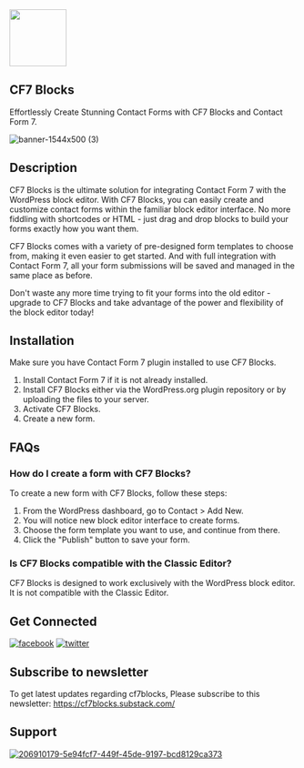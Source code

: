 <img src="https://user-images.githubusercontent.com/48084051/208908433-37ba7564-8be4-4dd8-96f2-284f0bf45500.svg" width="100" height="100" />

## CF7 Blocks

Effortlessly Create Stunning Contact Forms with CF7 Blocks and Contact Form 7. 

![banner-1544x500 (3)](https://user-images.githubusercontent.com/48084051/208907433-f45dc0e9-2db8-4971-8290-be605ce1e74c.png)

## Description

CF7 Blocks is the ultimate solution for integrating Contact Form 7 with the WordPress block editor. With CF7 Blocks, you can easily create and customize contact forms within the familiar block editor interface. No more fiddling with shortcodes or HTML - just drag and drop blocks to build your forms exactly how you want them.

CF7 Blocks comes with a variety of pre-designed form templates to choose from, making it even easier to get started. And with full integration with Contact Form 7, all your form submissions will be saved and managed in the same place as before.

Don't waste any more time trying to fit your forms into the old editor - upgrade to CF7 Blocks and take advantage of the power and flexibility of the block editor today!

## Installation

Make sure you have Contact Form 7 plugin installed to use CF7 Blocks.

1. Install Contact Form 7 if it is not already installed.
2. Install CF7 Blocks either via the WordPress.org plugin repository or by uploading the files to your server.
3. Activate CF7 Blocks.
4. Create a new form.

## FAQs

### How do I create a form with CF7 Blocks?

To create a new form with CF7 Blocks, follow these steps:

1. From the WordPress dashboard, go to Contact > Add New.
2. You will notice new block editor interface to create forms.
3. Choose the form template you want to use, and continue from there.
6. Click the "Publish" button to save your form.

### Is CF7 Blocks compatible with the Classic Editor?

CF7 Blocks is designed to work exclusively with the WordPress block editor. It is not compatible with the Classic Editor.

## Get Connected

[![facebook](https://user-images.githubusercontent.com/48084051/208910904-d71287c7-a1d8-49d3-9056-d49ccf1aafaa.svg)](https://www.facebook.com/munir.kamal)
[![twitter](https://user-images.githubusercontent.com/48084051/208911049-c8495c74-1fa1-4061-8a9a-e99ebce8f748.svg)](https://twitter.com/m_munirkamal)

## Subscribe to newsletter

To get latest updates regarding cf7blocks, Please subscribe to this newsletter: https://cf7blocks.substack.com/

## Support

[![206910179-5e94fcf7-449f-45de-9197-bcd8129ca373](https://user-images.githubusercontent.com/48084051/208909435-1286912b-3693-4c01-aaa4-d7bdbbb355cd.svg)](https://www.buymeacoffee.com/munirkamal)
